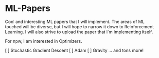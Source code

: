 # ML-Papers
Cool and interesting ML papers that I will implement. The areas of ML touched will be diverse, but I will hope to narrow it down to Reinforcement Learning. I will also strive to upload the paper that I'm implementing itself.

For npw, I am interested in Optimizers.

[ ] Stochastic Gradient Descent
[ ] Adam
[ ] Gravity
... and tons more!
